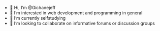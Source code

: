 - 👋 Hi, I’m @Gichanejeff
- 👀 I’m interested in web development and programming in general
- 🌱 I’m currently selfstudying
- 💞️ I’m looking to collaborate on informative forums or discussion groups


<!---
Gichanejeff/Gichanejeff is a ✨ special repository because its `README.md` (this file) appears on your GitHub profile.
You can click the Preview link to take a look at your changes.
--->
